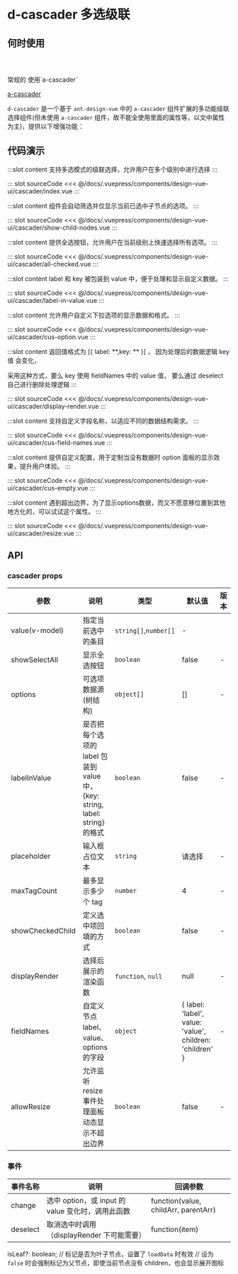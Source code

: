 # d-cascader 多选级联

## 何时使用

<br/>

<div style="margin-top: 24px">常规的 使用`a-cascader`</div>

[a-cascader](https://1x.antdv.com/components/cascader-cn/)

`d-cascader` 是一个基于 `ant-design-vue` 中的 `a-cascader` 组件扩展的多功能级联选择组件(但未使用 `a-cascader` 组件，故不能全使用里面的属性等，以文中属性为主)，提供以下增强功能：

## 代码演示

<box>
<tag text="基本使用 - 多选级联">
<design-vue-ui-cascader-index />

:::slot content
支持多选模式的级联选择，允许用户在多个级别中进行选择
:::

::: slot sourceCode
<<< @/docs/.vuepress/components/design-vue-ui/cascader/index.vue
:::

</tag>

<tag text="只显示选中的子节点">
<design-vue-ui-cascader-show-child-nodes />

:::slot content
组件会自动筛选并仅显示当前已选中子节点的选项。
:::

::: slot sourceCode
<<< @/docs/.vuepress/components/design-vue-ui/cascader/show-child-nodes.vue
:::

</tag>

<tag text="显示全选按钮进行全选处理">
<design-vue-ui-cascader-all-checked />

:::slot content
提供全选按钮，允许用户在当前级别上快速选择所有选项。
:::

::: slot sourceCode
<<< @/docs/.vuepress/components/design-vue-ui/cascader/all-checked.vue
:::

</tag>

<tag text="label 包装到 value 中 {key: string, label: string}">
<design-vue-ui-cascader-label-in-value />

:::slot content
label 和 key 被包装到 value 中，便于处理和显示自定义数据。
:::

::: slot sourceCode
<<< @/docs/.vuepress/components/design-vue-ui/cascader/label-in-value.vue
:::

</tag>

<tag text="自定义 option 显示数据">
<design-vue-ui-cascader-cus-option />

:::slot content
允许用户自定义下拉选项的显示数据和格式。
:::

::: slot sourceCode
<<< @/docs/.vuepress/components/design-vue-ui/cascader/cus-option.vue
:::

</tag>

<tag text="自定义已选项">
<design-vue-ui-cascader-display-render />

:::slot content
返回值格式为 [{ label: **,key: ** }] ， 因为处理后的数据逻辑 key 值 会变化，

采用这种方式，要么 key 使用 fieldNames 中的 value 值， 要么通过 deselect 自己进行删除处理逻辑
:::

::: slot sourceCode
<<< @/docs/.vuepress/components/design-vue-ui/cascader/display-render.vue
:::

</tag>
<tag text="自定义字段名">
<design-vue-ui-cascader-cus-field-names />

:::slot content
支持自定义字段名称，以适应不同的数据结构需求。
:::

::: slot sourceCode
<<< @/docs/.vuepress/components/design-vue-ui/cascader/cus-field-names.vue
:::

</tag>

<tag text="自定义没有数据的 option 面板显示效果">
<design-vue-ui-cascader-cus-empty />

:::slot content
提供自定义配置，用于定制当没有数据时 option 面板的显示效果，提升用户体验。
:::

::: slot sourceCode
<<< @/docs/.vuepress/components/design-vue-ui/cascader/cus-empty.vue
:::

</tag>
<tag text="遇到面板超过边界动态左移显示出完整面板">
<design-vue-ui-cascader-resize />

:::slot content
遇到超出边界，为了显示options数据，而又不愿意移位置到其他地方化的，可以试试这个属性。
:::

::: slot sourceCode
<<< @/docs/.vuepress/components/design-vue-ui/cascader/resize.vue
:::

</tag>
</box>

## API

### cascader props

| 参数             | 说明                                                                         | 类型                  | 默认值                                                   | 版本 |
| ---------------- | ---------------------------------------------------------------------------- | --------------------- | -------------------------------------------------------- | ---- |
| value(v-model)   | 指定当前选中的条目                                                           | `string[]`,`number[]` | -                                                        |
| showSelectAll    | 显示全选按钮                                                                 | `boolean`             | false                                                    | -    |
| options          | 可选项数据源(树结构)                                                         | `object[]`            | []                                                       | -    |
| labelInValue     | 是否把每个选项的 label 包装到 value 中， {key: string, label: string} 的格式 | `boolean`             | false                                                    | -    |
| placeholder      | 输入框占位文本                                                               | `string`              | 请选择                                                   | -    |
| maxTagCount      | 最多显示多少个 tag                                                           | `number`              | 4                                                        | -    |
| showCheckedChild | 定义选中项回填的方式                                                         | `boolean`             | false                                                    | -    |
| displayRender    | 选择后展示的渲染函数                                                         | `function`, `null`    | null                                                     | -    |
| fieldNames       | 自定义节点 label、value、options 的字段                                      | `object`              | { label: 'label', value: 'value', children: 'children' } | -    |
| allowResize       | 允许监听resize事件处理面板动态显示不超出边界                                      | `boolean`              |  false | -    |

### 事件

| 事件名称 | 说明                                              | 回调参数                             |
| -------- | ------------------------------------------------- | ------------------------------------ |
| change   | 选中 option，或 input 的 value 变化时，调用此函数 | function(value, childArr, parentArr) |
| deselect | 取消选中时调用（displayRender 下可能需要）        | function(item)                       |


 isLeaf?: boolean;
  // 标记是否为叶子节点，设置了 `loadData` 时有效
  // 设为 `false` 时会强制标记为父节点，即使当前节点没有 children，也会显示展开图标